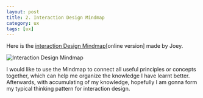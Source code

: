```yaml
---
layout: post
title: 2. Interaction Design Mindmap
category: ux
tags: [ux]
---
```


Here is the [interaction Design Mindmap](https://www.processon.com/view/link/56306280e4b0ae8573ff4f8e)[online version] made by Joey. 

![Interaction Design Mindmap](http://upload-images.jianshu.io/upload_images/119048-65dc41e025cfb507.png?imageMogr2/auto-orient/strip%7CimageView2/2/w/1240)

I would like to use the Mindmap to connect all useful principles or concepts together, which can help me organize the knowledge I have learnt better. Afterwards, with accumulating of my knowledge, hopefully I am gonna form my typical thinking pattern for interaction design.